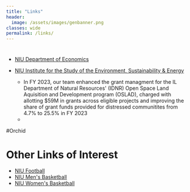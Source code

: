 ```yaml
---
title: "Links"
header:
  image: /assets/images/genbanner.png
classes: wide
permalink: /links/
---
```


# 
- [NIU Department of Economics](https://www.niu.edu/clas/econ/)


- [NIU Institute for the Study of the Environment, Sustainability & Energy](https://www.niu.edu/clas/ese/)
   - In FY 2023, our team enhanced the grant managment for the IL Department of Natural Resources' (IDNR) Open Space Land Aquisition and Development program (OSLAD), charged with allotting $59M in grants across eligible projects and improving the share of grant funds provided for distressed communitites from 4.7% to 25.5% in FY 2023
   - 



#Orchid

# Other Links of Interest
- [NIU Football](https://niuhuskies.com/sports/football)
- [NIU Men's Basketball](https://niuhuskies.com/sports/mens-basketball)
- [NIU Women's Basketball](https://niuhuskies.com/sports/womens-basketball)
